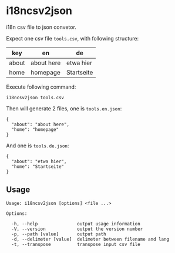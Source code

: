 i18ncsv2json
============

i18n csv file to json convetor.

Expect one csv file `tools.csv`, with following structure:

key   | en         | de 
------|------------|------------
about | about here | etwa hier
home  | homepage   | Startseite 

Execute following command:

    i18ncsv2json tools.csv

Then will generate 2 files, one is `tools.en.json`:

    {
      "about": "about here",
      "home": "homepage"
    }

And one is `tools.de.json`:

    {
      "about": "etwa hier",
      "home": "Startseite"
    }

Usage
-----

    Usage: i18ncsv2json [options] <file ...>

    Options:

      -h, --help               output usage information
      -V, --version            output the version number
      -p, --path [value]       output path
      -d, --delimeter [value]  delimeter between filename and lang
      -t, --transpose          transpose input csv file
